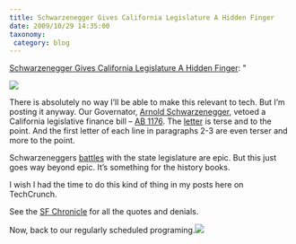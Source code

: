 ```yaml
---
title: Schwarzenegger Gives California Legislature A Hidden Finger
date: 2009/10/29 14:35:00
taxonomy: 
 category: blog 
---
```


[Schwarzenegger Gives California Legislature A Hidden Finger](http://feedproxy.google.com/~r/Techcrunch/~3/4oTAz5xglu0/): "

![](http://cache0.techcrunch.com/wp-content/uploads/2009/10/fu.jpg)




There is absolutely no way I’ll be able to make this relevant to tech. But I’m posting it anyway. Our Governator, [Arnold Schwarzenegger](http://en.wikipedia.org/wiki/Arnold_Schwarzenegger), vetoed a California legislative finance bill – [AB 1176](http://www.totalcapitol.com/?bill_id=9670). The [letter](http://www.totalcapitol.com/?bill_id=9670) is terse and to the point. And the first letter of each line in paragraphs 2-3 are even terser and more to the point.




Schwarzeneggers [battles](http://articles.latimes.com/2009/jun/11/local/me-arnold-budget11) with the state legislature are epic. But this just goes way beyond epic. It’s something for the history books.




I wish I had the time to do this kind of thing in my posts here on TechCrunch.




See the [SF Chronicle](http://www.sfgate.com/cgi-bin/article.cgi?f=/c/a/2009/10/28/MNBN1ABKB8.DTL) for all the quotes and denials.




Now, back to our regularly scheduled programing.![](http://feeds.feedburner.com/~r/Techcrunch/~4/4oTAz5xglu0)

